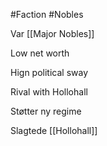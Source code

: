#Faction 
#Nobles 

Var [[Major Nobles]]

Low net worth

Hign political sway

Rival with Hollohall

Støtter ny regime

Slagtede [[Hollohall]]
